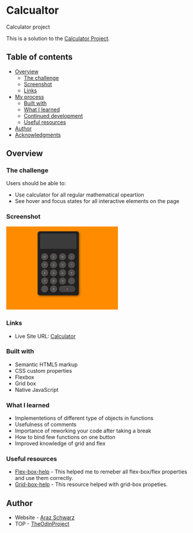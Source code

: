 # Calcualtor
Calculator project

This is a solution to the [Calculator Project](hhttps://www.theodinproject.com/lessons/foundations-calculator).

## Table of contents

- [Overview](#overview)
  - [The challenge](#the-challenge)
  - [Screenshot](#screenshot)
  - [Links](#links)
- [My process](#my-process)
  - [Built with](#built-with)
  - [What I learned](#what-i-learned)
  - [Continued development](#continued-development)
  - [Useful resources](#useful-resources)
- [Author](#author)
- [Acknowledgments](#acknowledgments)

## Overview

### The challenge

Users should be able to:

- Use calculator for all regular mathematical opeartion
- See hover and focus states for all interactive elements on the page

### Screenshot
<img src="https://raw.githubusercontent.com/Ailadir/Calcualtor/main/screenshot.png" width="300">

### Links

- Live Site URL: [Calculator](https://ailadir.github.io/Calcualtor/)


### Built with

- Semantic HTML5 markup
- CSS custom properties
- Flexbox
- Grid box
- Native JavaScript 


### What I learned

- Implementetions of different type of objects in functions
- Usefulness of comments
- Importance of reworking your code after taking a break
- How to bind few functions on one button
- Improved knowledge of grid and flex

### Useful resources

- [Flex-box-help](https://flexbox.malven.co/) - This helped me to remeber all flex-box/flex properties and use them correctly.
- [Grid-box-help](https://grid.malven.co/) - This resource helped with grid-box propeties.


## Author

- Website - [Araz Schwarz](https://www.linkedin.com/in/dmdschwarz/)
- TOP - [TheOdinProject](https://www.theodinproject.com/)
